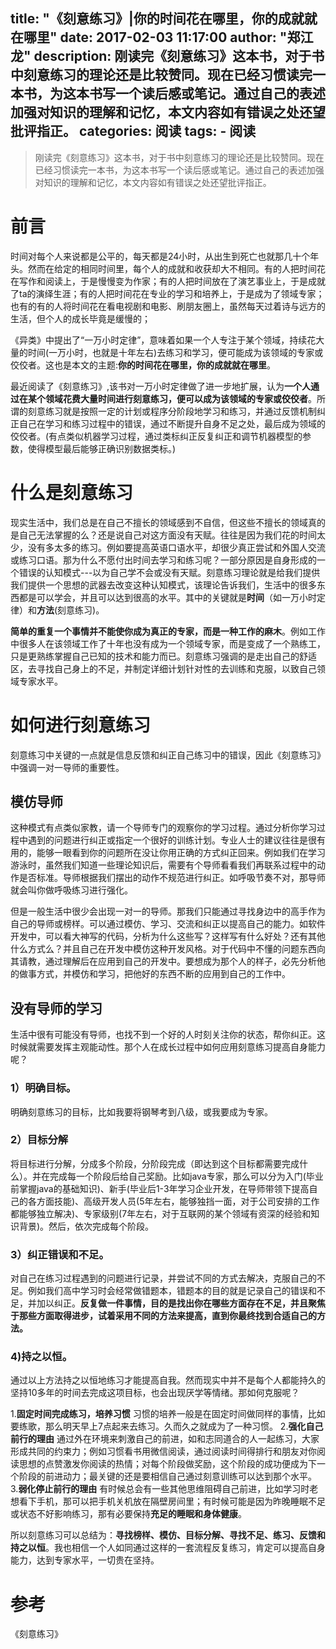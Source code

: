 title: "《刻意练习》|你的时间花在哪里，你的成就就在哪里"
date: 2017-02-03 11:17:00
author: "郑江龙"
description: 刚读完《刻意练习》这本书，对于书中刻意练习的理论还是比较赞同。现在已经习惯读完一本书，为这本书写一个读后感或笔记。通过自己的表述加强对知识的理解和记忆，本文内容如有错误之处还望批评指正。
categories: 阅读
tags:
    - 阅读
---



>刚读完《刻意练习》这本书，对于书中刻意练习的理论还是比较赞同。现在已经习惯读完一本书，为这本书写一个读后感或笔记。通过自己的表述加强对知识的理解和记忆，本文内容如有错误之处还望批评指正。

# 前言
时间对每个人来说都是公平的，每天都是24小时，从出生到死亡也就那几十个年头。然而在给定的相同时间里，每个人的成就和收获却大不相同。有的人把时间花在写作和阅读上，于是慢慢变为作家；有的人把时间放在了演艺事业上，于是成就了ta的演绎生涯；有的人把时间花在专业的学习和培养上，于是成为了领域专家；也有的有的人将时间花在看电视剧和电影、刷朋友圈上，虽然每天过着诗与远方的生活，但个人的成长毕竟是缓慢的；

《异类》中提出了“一万小时定律”，意味着如果一个人专注于某个领域，持续花大量的时间(一万小时，也就是十年左右)去练习和学习，便可能成为该领域的专家或佼佼者。这也是本文的主题:**你的时间花在哪里，你的成就就在哪里**。

最近阅读了《刻意练习》,该书对一万小时定律做了进一步地扩展，认为**一个人通过在某个领域花费大量时间进行刻意练习，便可以成为该领域的专家或佼佼者**。所谓的刻意练习就是按照一定的计划或程序分阶段地学习和练习，并通过反馈机制纠正自己在学习和练习过程中的错误，通过不断提升自身不足之处，最后成为领域的佼佼者。(有点类似机器学习过程，通过类标纠正反复纠正和调节机器模型的参数，使得模型最后能够正确识别数据类标。)

# 什么是刻意练习
现实生活中，我们总是在自己不擅长的领域感到不自信，但这些不擅长的领域真的是自己无法掌握的么？还是说自己对这方面没有天赋。往往是因为我们花的时间太少，没有多太多的练习。例如要提高英语口语水平，却很少真正尝试和外国人交流或练习口语。那为什么不愿付出时间去学习和练习呢？一部分原因是自身形成的一个错误的认知模式---以为自己学不会或没有天赋。刻意练习理论就是给我们提供我们提供一个思想的武器去改变这种认知模式，该理论告诉我们，生活中的很多东西都是可以学会，并且可以达到很高的水平。其中的关键就是**时间**（如一万小时定律）和**方法**(刻意练习)。

**简单的重复一个事情并不能使你成为真正的专家，而是一种工作的麻木**。例如工作中很多人在该领域工作了十年也没有成为一个领域专家，而是变成了一个熟练工，只是更熟练掌握自己已知的技术和能力而已。刻意练习强调的是走出自己的舒适区，去寻找自己身上的不足，并制定详细计划针对性的去训练和克服，以致自己领域专家水平。

# 如何进行刻意练习
刻意练习中关键的一点就是信息反馈和纠正自己练习中的错误，因此《刻意练习》中强调一对一导师的重要性。
## 模仿导师
这种模式有点类似家教，请一个导师专门的观察你的学习过程。通过分析你学习过程中遇到的问题进行纠正或指定一个很好的训练计划。专业人士的建议往往是很有用的，能够一眼看到你的问题所在没让你用正确的方式纠正回来。例如我们在学习游泳时，虽然我们知道一些理论知识后，需要有个导师看看我们再联系过程中的动作是否标准。导师根据我们摆出的动作不规范进行纠正。如呼吸节奏不对，那导师就会叫你做呼吸练习进行强化。

但是一般生活中很少会出现一对一的导师。那我们只能通过寻找身边中的高手作为自己的导师或榜样。可以通过模仿、学习、交流和纠正以提高自己的能力。如软件开发中，可以看大神写的代码，分析为什么这些写？这样写有什么好处？还有其他什么方式么？并且自己在开发中模仿这种开发风格。对于代码中不懂的问题东西向其请教，通过理解后在应用到自己的开发中。要想成为那个人的样子，必先分析他的做事方式，并模仿和学习，把他好的东西不断的应用到自己的工作中。

## 没有导师的学习
生活中很有可能没有导师，也找不到一个好的人时刻关注你的状态，帮你纠正。这时候就需要发挥主观能动性。那个人在成长过程中如何应用刻意练习提高自身能力呢？

### 1）明确目标。
明确刻意练习的目标，比如我要将钢琴考到八级，或我要成为专家。

### 2）目标分解
将目标进行分解，分成多个阶段，分阶段完成（即达到这个目标都需要完成什么）。并在完成每一个阶段后给自己奖励。比如java专家，那么可以分为入门(毕业前掌握java的基础知识)、新手(毕业后1-3年学习企业开发，在导师带领下提高自己的各方面技能)、高级开发人员(5年左右，能够独挡一面，对于公司安排的工作都能够独立解决)、专家级别(7年左右，对于互联网的某个领域有资深的经验和知识背景)。然后，依次完成每个阶段。

### 3）纠正错误和不足。
对自己在练习过程遇到的问题进行记录，并尝试不同的方式去解决，克服自己的不足。例如我们高中学习时会经常做错题本，错题本的目的就是记录自己的错误和不足，并加以纠正。**反复做一件事情，目的是找出你在哪些方面存在不足，并且聚焦于那些方面取得进步，试着采用不同的方法来提高，直到你最终找到合适自己的方法。**

### 4)持之以恒。
通过以上方法持之以恒地练习才能提高自我。然而现实中并不是每个人都能持久的坚持10多年的时间去完成这项目标，也会出现厌学等情绪。那如何克服呢？

1.**固定时间完成练习，培养习惯** 习惯的培养一般是在固定时间做同样的事情，比如要练歌，那么明天早上7点起来去练习。久而久之就成为了一种习惯。
2.**强化自己前行的理由**
通过外在环境来刺激自己的前进，如和志同道合的人一起练习，大家形成共同的约束力；例如习惯看书用微信阅读，通过阅读时间得排行和朋友对你阅读思想的点赞激发你阅读的热情；对每个阶段做奖励，这个阶段的成功便成为下一个阶段的前进动力；最关键的还是要相信自己通过刻意训练可以达到那个水平。
3.**弱化停止前行的理由**
有时候总会有一些其他思维阻碍自己前进，比如学习时老想看下手机，那可以把手机关机放在隔壁房间里；有时候可能是因为昨晚睡眠不足或状态不好影响练习，那有必要保持**充足的睡眠和身体健康**。
      
所以刻意练习可以总结为：**寻找榜样、模仿、目标分解、寻找不足、练习、反馈和持之以恒**。我也相信一个人如同通过这样的一套流程反复练习，肯定可以提高自身能力，达到专家水平，一切贵在坚持。

# 参考
《刻意练习》





